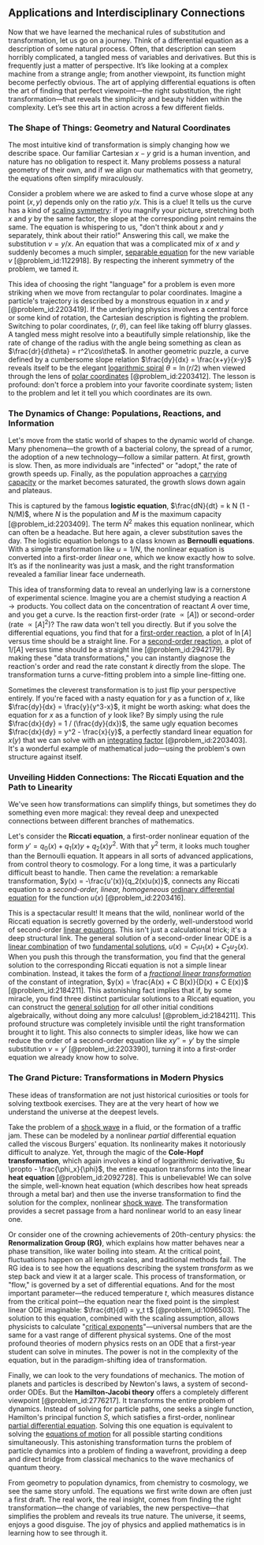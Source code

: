 ## Applications and Interdisciplinary Connections

Now that we have learned the mechanical rules of substitution and transformation, let us go on a journey. Think of a differential equation as a description of some natural process. Often, that description can seem horribly complicated, a tangled mess of variables and derivatives. But this is frequently just a matter of perspective. It’s like looking at a complex machine from a strange angle; from another viewpoint, its function might become perfectly obvious. The art of applying differential equations is often the art of finding that perfect viewpoint—the right substitution, the right transformation—that reveals the simplicity and beauty hidden within the complexity. Let’s see this art in action across a few different fields.

### The Shape of Things: Geometry and Natural Coordinates

The most intuitive kind of transformation is simply changing how we describe space. Our familiar Cartesian $x-y$ grid is a human invention, and nature has no obligation to respect it. Many problems possess a natural geometry of their own, and if we align our mathematics with that geometry, the equations often simplify miraculously.

Consider a problem where we are asked to find a curve whose slope at any point $(x,y)$ depends only on the ratio $y/x$. This is a clue! It tells us the curve has a kind of [scaling symmetry](@article_id:161526): if you magnify your picture, stretching both $x$ and $y$ by the same factor, the slope at the corresponding point remains the same. The equation is whispering to us, "don't think about $x$ and $y$ separately, think about their ratio!" Answering this call, we make the substitution $v = y/x$. An equation that was a complicated mix of $x$ and $y$ suddenly becomes a much simpler, [separable equation](@article_id:171082) for the new variable $v$ [@problem_id:1122918]. By respecting the inherent symmetry of the problem, we tamed it.

This idea of choosing the right "language" for a problem is even more striking when we move from rectangular to polar coordinates. Imagine a particle's trajectory is described by a monstrous equation in $x$ and $y$ [@problem_id:2203419]. If the underlying physics involves a central force or some kind of rotation, the Cartesian description is fighting the problem. Switching to polar coordinates, $(r, \theta)$, can feel like taking off blurry glasses. A tangled mess might resolve into a beautifully simple relationship, like the rate of change of the radius with the angle being something as clean as $\frac{dr}{d\theta} = r^2\cos\theta$. In another geometric puzzle, a curve defined by a cumbersome slope relation $\frac{dy}{dx} = \frac{x+y}{x-y}$ reveals itself to be the elegant [logarithmic spiral](@article_id:171977) $\theta = \ln(r/2)$ when viewed through the lens of [polar coordinates](@article_id:158931) [@problem_id:2203412]. The lesson is profound: don't force a problem into your favorite coordinate system; listen to the problem and let it tell you which coordinates are its own.

### The Dynamics of Change: Populations, Reactions, and Information

Let's move from the static world of shapes to the dynamic world of change. Many phenomena—the growth of a bacterial colony, the spread of a rumor, the adoption of a new technology—follow a similar pattern. At first, growth is slow. Then, as more individuals are "infected" or "adopt," the rate of growth speeds up. Finally, as the population approaches a [carrying capacity](@article_id:137524) or the market becomes saturated, the growth slows down again and plateaus.

This is captured by the famous **logistic equation**, $\frac{dN}{dt} = k N (1 - N/M)$, where $N$ is the population and $M$ is the maximum capacity [@problem_id:2203409]. The term $N^2$ makes this equation nonlinear, which can often be a headache. But here again, a clever substitution saves the day. The logistic equation belongs to a class known as **Bernoulli equations**. With a simple transformation like $u = 1/N$, the nonlinear equation is converted into a first-order *linear* one, which we know exactly how to solve. It’s as if the nonlinearity was just a mask, and the right transformation revealed a familiar linear face underneath.

This idea of transforming data to reveal an underlying law is a cornerstone of experimental science. Imagine you are a chemist studying a reaction $A \rightarrow \text{products}$. You collect data on the concentration of reactant $A$ over time, and you get a curve. Is the reaction first-order (rate $\propto [A]$) or second-order (rate $\propto [A]^2$)? The raw data won't tell you directly. But if you solve the differential equations, you find that for a [first-order reaction](@article_id:136413), a plot of $\ln[A]$ versus time should be a straight line. For a [second-order reaction](@article_id:139105), a plot of $1/[A]$ versus time should be a straight line [@problem_id:2942179]. By making these "data transformations," you can instantly diagnose the reaction's order and read the rate constant $k$ directly from the slope. The transformation turns a curve-fitting problem into a simple line-fitting one.

Sometimes the cleverest transformation is to just flip your perspective entirely. If you're faced with a nasty equation for $y$ as a function of $x$, like $\frac{dy}{dx} = \frac{y}{y^3-x}$, it might be worth asking: what does the equation for $x$ as a function of $y$ look like? By simply using the rule $\frac{dx}{dy} = 1 / (\frac{dy}{dx})$, the same ugly equation becomes $\frac{dx}{dy} = y^2 - \frac{x}{y}$, a perfectly standard linear equation for $x(y)$ that we can solve with an [integrating factor](@article_id:272660) [@problem_id:2203403]. It's a wonderful example of mathematical judo—using the problem's own structure against itself.

### Unveiling Hidden Connections: The Riccati Equation and the Path to Linearity

We've seen how transformations can simplify things, but sometimes they do something even more magical: they reveal deep and unexpected connections between different branches of mathematics.

Let's consider the **Riccati equation**, a first-order nonlinear equation of the form $y' = q_0(x) + q_1(x)y + q_2(x)y^2$. With that $y^2$ term, it looks much tougher than the Bernoulli equation. It appears in all sorts of advanced applications, from control theory to cosmology. For a long time, it was a particularly difficult beast to handle. Then came the revelation: a remarkable transformation, $y(x) = -\frac{u'(x)}{q_2(x)u(x)}$, connects any Riccati equation to a *second-order, linear, homogeneous* [ordinary differential equation](@article_id:168127) for the function $u(x)$ [@problem_id:2203416].

This is a spectacular result! It means that the wild, nonlinear world of the Riccati equation is secretly governed by the orderly, well-understood world of second-order [linear equations](@article_id:150993). This isn't just a calculational trick; it's a deep structural link. The general solution of a second-order linear ODE is a [linear combination](@article_id:154597) of two [fundamental solutions](@article_id:184288), $u(x) = C_1 u_1(x) + C_2 u_2(x)$. When you push this through the transformation, you find that the general solution to the corresponding Riccati equation is not a simple linear combination. Instead, it takes the form of a *[fractional linear transformation](@article_id:176188)* of the constant of integration, $y(x) = \frac{A(x) + C B(x)}{D(x) + C E(x)}$ [@problem_id:2184211]. This astonishing fact implies that if, by some miracle, you find three distinct particular solutions to a Riccati equation, you can construct the [general solution](@article_id:274512) for *all* other initial conditions algebraically, without doing any more calculus! [@problem_id:2184211]. This profound structure was completely invisible until the right transformation brought it to light. This also connects to simpler ideas, like how we can reduce the order of a second-order equation like $xy''=y'$ by the simple substitution $v=y'$ [@problem_id:2203390], turning it into a first-order equation we already know how to solve.

### The Grand Picture: Transformations in Modern Physics

These ideas of transformation are not just historical curiosities or tools for solving textbook exercises. They are at the very heart of how we understand the universe at the deepest levels.

Take the problem of a [shock wave](@article_id:261095) in a fluid, or the formation of a traffic jam. These can be modeled by a nonlinear *partial* differential equation called the viscous Burgers' equation. Its nonlinearity makes it notoriously difficult to analyze. Yet, through the magic of the **Cole-Hopf transformation**, which again involves a kind of logarithmic derivative, $u \propto - \frac{\phi_x}{\phi}$, the entire equation transforms into the linear **heat equation** [@problem_id:2092728]. This is unbelievable! We can solve the simple, well-known heat equation (which describes how heat spreads through a metal bar) and then use the inverse transformation to find the solution for the complex, nonlinear [shock wave](@article_id:261095). The transformation provides a secret passage from a hard nonlinear world to an easy linear one.

Or consider one of the crowning achievements of 20th-century physics: the **Renormalization Group (RG)**, which explains how matter behaves near a phase transition, like water boiling into steam. At the critical point, fluctuations happen on all length scales, and traditional methods fail. The RG idea is to see how the equations describing the system *transform* as we step back and view it at a larger scale. This process of transformation, or "flow," is governed by a set of differential equations. And for the most important parameter—the reduced temperature $t$, which measures distance from the critical point—the equation near the fixed point is the simplest linear ODE imaginable: $\frac{dt}{dl} = y_t t$ [@problem_id:1096503]. The solution to this equation, combined with the scaling assumption, allows physicists to calculate "[critical exponents](@article_id:141577)"—universal numbers that are the same for a vast range of different physical systems. One of the most profound theories of modern physics rests on an ODE that a first-year student can solve in minutes. The power is not in the complexity of the equation, but in the paradigm-shifting idea of transformation.

Finally, we can look to the very foundations of mechanics. The motion of planets and particles is described by Newton's laws, a system of second-order ODEs. But the **Hamilton-Jacobi theory** offers a completely different viewpoint [@problem_id:2776217]. It transforms the entire problem of dynamics. Instead of solving for particle paths, one seeks a single function, Hamilton's principal function $S$, which satisfies a first-order, nonlinear [partial differential equation](@article_id:140838). Solving this one equation is equivalent to solving the [equations of motion](@article_id:170226) for all possible starting conditions simultaneously. This astonishing transformation turns the problem of particle dynamics into a problem of finding a wavefront, providing a deep and direct bridge from classical mechanics to the wave mechanics of quantum theory.

From geometry to population dynamics, from chemistry to cosmology, we see the same story unfold. The equations we first write down are often just a first draft. The real work, the real insight, comes from finding the right transformation—the change of variables, the new perspective—that simplifies the problem and reveals its true nature. The universe, it seems, enjoys a good disguise. The joy of physics and applied mathematics is in learning how to see through it.